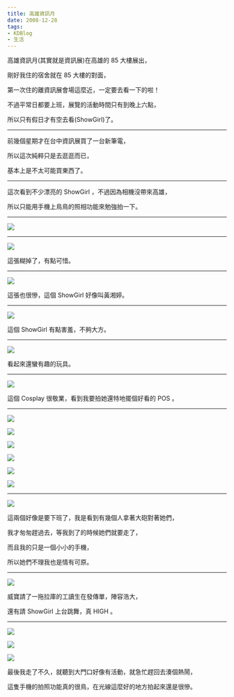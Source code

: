 ```yaml
---
title: 高雄資訊月
date: 2008-12-28
tags:
- KDBlog
- 生活
---
```

高雄資訊月(其實就是資訊展)在高雄的 85 大樓展出，

剛好我住的宿舍就在 85 大樓的對面，

第一次住的離資訊展會場這麼近，一定要去看一下的啦！

不過平常日都要上班，展覽的活動時間只有到晚上六點，

所以只有假日才有空去看(ShowGirl)了。

---

前幾個星期才在台中資訊展買了一台新筆電，

所以這次純粹只是去逛逛而已，

基本上是不太可能買東西了。

---

這次看到不少漂亮的 ShowGirl ，不過因為相機沒帶來高雄，

所以只能用手機上鳥鳥的照相功能來勉強拍一下。

---

![](IMAG0225.jpg)

---

![](IMAG0226.jpg)

這張糊掉了，有點可惜。

---

![](IMAG0227.jpg)

這張也很慘，這個 ShowGirl 好像叫黃湘婷。

---

![](IMAG0228.jpg)

這個 ShowGirl 有點害羞，不夠大方。

---

![](IMAG0229.jpg)

看起來還蠻有趣的玩具。

---

![](IMAG0230.jpg)

這個 Cosplay 很敬業，看到我要拍她還特地擺個好看的 POS 。

---

![](IMAG0231.jpg)

![](IMAG0232.jpg)

![](IMAG0233.jpg)

![](IMAG0235.jpg)

![](IMAG0236.jpg)

![](IMAG0238.jpg)

---

![](IMAG0239.jpg)

這兩個好像是要下班了，我是看到有幾個人拿著大砲對著她們，

我才匆匆趕過去，等我到了的時候她們就要走了，

而且我的只是一個小小的手機，

所以她們不理我也是情有可原。

---

![](IMAG0240.jpg)

威寶請了一拖拉庫的工讀生在發傳單，陣容浩大，

還有請 ShowGirl 上台跳舞，真 HIGH 。

---

![](IMAG0243.jpg)

![](IMAG0244.jpg)

![](IMAG0245.jpg)

最後我走了不久，就聽到大門口好像有活動，就急忙趕回去湊個熱鬧，

這隻手機的拍照功能真的很鳥，在光線這麼好的地方拍起來還是很慘。

